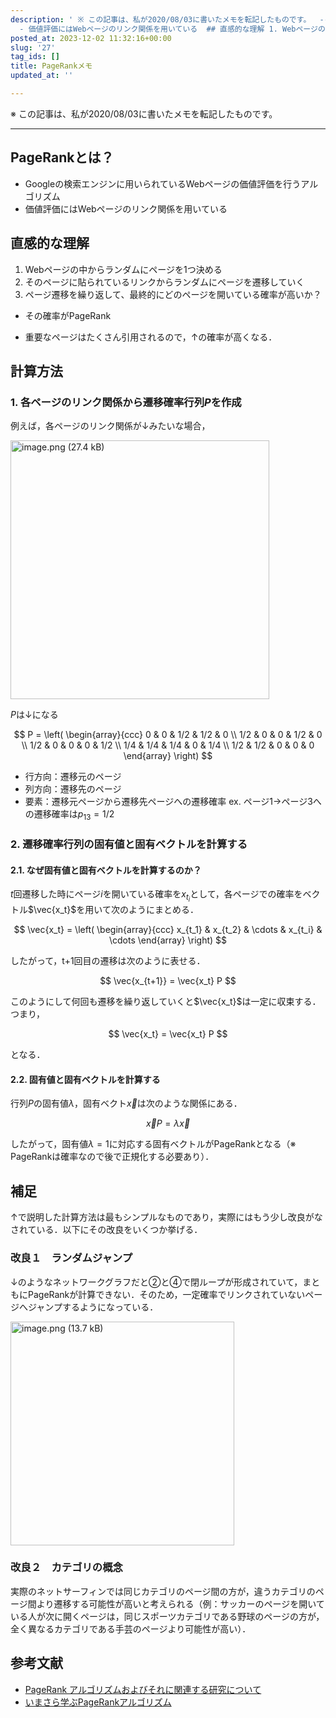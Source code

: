 ```yaml
---
description: ' ※ この記事は、私が2020/08/03に書いたメモを転記したものです。  ---  ## PageRankとは？ - Googleの検索エンジンに用いられているWebページの価値評価を行うアルゴリズム
  - 価値評価にはWebページのリンク関係を用いている  ## 直感的な理解 1. Webページの中からランダムにページを1つ決める 1. そのページに貼られているリンクからランダムにページを遷移...'
posted_at: 2023-12-02 11:32:16+00:00
slug: '27'
tag_ids: []
title: PageRankメモ
updated_at: ''

---
```


※ この記事は、私が2020/08/03に書いたメモを転記したものです。

---

## PageRankとは？
- Googleの検索エンジンに用いられているWebページの価値評価を行うアルゴリズム
- 価値評価にはWebページのリンク関係を用いている

## 直感的な理解
1. Webページの中からランダムにページを1つ決める
1. そのページに貼られているリンクからランダムにページを遷移していく
1. ページ遷移を繰り返して、最終的にどのページを開いている確率が高いか？

- その確率がPageRank

- 重要なページはたくさん引用されるので，↑の確率が高くなる．

## 計算方法
### 1. 各ページのリンク関係から遷移確率行列$P$を作成

例えば，各ページのリンク関係が↓みたいな場合，

<img width="414" alt="image.png (27.4 kB)" src="https://img.esa.io/uploads/production/attachments/14611/2020/07/29/74743/a7b80982-91e5-42ff-97fa-59c4e7854a9b.png">

$P$は↓になる

$$
P = \left(
        \begin{array}{ccc}
            0   & 0   & 1/2 & 1/2 & 0   \\
            1/2 & 0   & 0   & 1/2 & 0   \\
            1/2 & 0   & 0   & 0   & 1/2 \\
            1/4 & 1/4 & 1/4 & 0   & 1/4 \\
            1/2 & 1/2 & 0   & 0   & 0
        \end{array}
    \right)
$$

- 行方向：遷移元のページ
- 列方向：遷移先のページ
- 要素：遷移元ページから遷移先ページへの遷移確率
ex. ページ1→ページ3への遷移確率は$p_{13} = 1/2$

### 2. 遷移確率行列の固有値と固有ベクトルを計算する
#### 2.1. なぜ固有値と固有ベクトルを計算するのか？

$t$回遷移した時にページ$i$を開いている確率を$x_{t_i}$として，各ページでの確率をベクトル$\vec{x_t}$を用いて次のようにまとめる．

$$
\vec{x_t} = \left(
        \begin{array}{ccc}
            x_{t_1} & x_{t_2} & \cdots & x_{t_i} & \cdots
        \end{array}
    \right)
$$

したがって，t+1回目の遷移は次のように表せる．

$$
\vec{x_{t+1}} = \vec{x_t} P
$$

このようにして何回も遷移を繰り返していくと$\vec{x_t}$は一定に収束する．つまり，

$$
\vec{x_t} = \vec{x_t} P
$$

となる．

#### 2.2. 固有値と固有ベクトルを計算する

行列$P$の固有値$\lambda$，固有ベクト$\vec{x}$は次のような関係にある．

$$
\vec{x} P = \lambda \vec{x}
$$

したがって，固有値$\lambda = 1$に対応する固有ベクトルがPageRankとなる（※ PageRankは確率なので後で正規化する必要あり）．

## 補足

↑で説明した計算方法は最もシンプルなものであり，実際にはもう少し改良がなされている．以下にその改良をいくつか挙げる．

### 改良１　ランダムジャンプ

↓のようなネットワークグラフだと②と④で閉ループが形成されていて，まともにPageRankが計算できない．そのため，一定確率でリンクされていないページへジャンプするようになっている．

<img width="358" alt="image.png (13.7 kB)" src="https://img.esa.io/uploads/production/attachments/14611/2020/07/29/74743/a41a95e6-0971-441f-b66d-6df74ded9943.png">

### 改良２　カテゴリの概念

実際のネットサーフィンでは同じカテゴリのページ間の方が，違うカテゴリのページ間より遷移する可能性が高いと考えられる（例：サッカーのページを開いている人が次に開くページは，同じスポーツカテゴリである野球のページの方が，全く異なるカテゴリである手芸のページより可能性が高い）．

## 参考文献

- [PageRank アルゴリズムおよびそれに関連する研究について](http://www.kentmiyajima.com/document/pagerank.pdf)
- [いまさら学ぶPageRankアルゴリズム](https://ohke.hateblo.jp/entry/2018/12/29/230000)

